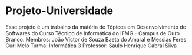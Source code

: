 # Projeto-Universidade
Esse projeto é um trabalho da matéria de Tópicos em Desenvolvimento de Softwares do Curso Técnico de Informática do IFMG - Campus de Ouro Branco. 
Membros: João Victor de Souza Baeta do Amaral e Messias Feres Curi Melo
Turma: Informática 3 
Professor: Saulo Henrique Cabral Silva
